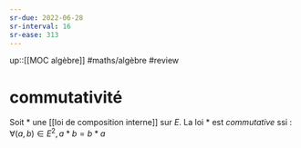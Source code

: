 ```yaml
---
sr-due: 2022-06-28
sr-interval: 16
sr-ease: 313
---
```

up::[[MOC algèbre]]
#maths/algèbre #review 
# commutativité
Soit $*$ une [[loi de composition interne]] sur $E$.
La loi $*$ est _commutative_ ssi :
$\forall(a,b)\in E^2, a*b=b*a$

